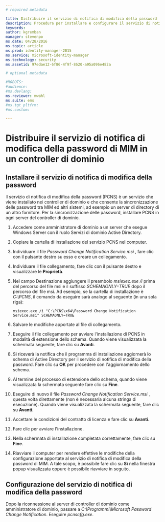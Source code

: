```yaml
---
# required metadata

title: Distribuire il servizio di notifica di modifica della password | Microsoft Identity Manager
description: Procedura per installare e configurare il servizio di notifica di modifica della password di MIM nel controller di dominio.
keywords:
author: kgremban
manager: stevenpo
ms.date: 04/28/2016
ms.topic: article
ms.prod: identity-manager-2015
ms.service: microsoft-identity-manager
ms.technology: security
ms.assetid: 97edae12-6f86-4f9f-8620-a95a096e482a

# optional metadata

#ROBOTS:
#audience:
#ms.devlang:
ms.reviewer: mwahl
ms.suite: ems
#ms.tgt_pltfrm:
#ms.custom:

---
```


# Distribuire il servizio di notifica di modifica della password di MIM in un controller di dominio

## Installare il servizio di notifica di modifica della password
Il servizio di notifica di modifica della password (PCNS) è un servizio che viene installato nei controller di dominio e che consente la sincronizzazione delle password tra MIM ed altri sistemi, ad esempio un server di directory di un altro fornitore. Per la sincronizzazione delle password, installare PCNS in ogni server del controller di dominio.

1.  Accedere come amministratore di dominio a un server che esegue Windows Server con il ruolo Servizi di dominio Active Directory.

2.  Copiare la cartella di installazione del servizio PCNS nel computer.

3.  Individuare il file *Password Change Notification Service.msi* , fare clic con il pulsante destro su esso e creare un collegamento.

4.  Individuare il file collegamento, fare clic con il pulsante destro e visualizzare le **Proprietà**.

5.  Nel campo Destinazione aggiungere il preambolo *msiexec.exe /i* prima del percorso del file msi e il suffisso *SCHEMAONLY=TRUE* dopo il percorso del file msi. Ad esempio, se la cartella di installazione è *C:\PCNS*, il comando da eseguire sarà analogo al seguente (in una sola riga):

    ```
    msiexec.exe /i "C:\PCNS\x64\Password Change Notification Service.msi" SCHEMAONLY=TRUE
    ```

6.  Salvare le modifiche apportate al file di collegamento.

7.  Eseguire il file collegamento per avviare l'installazione di PCNS in modalità di estensione dello schema. Quando viene visualizzata la schermata seguente, fare clic su **Avanti**.

8.  Si riceverà la notifica che il programma di installazione aggiornerà lo schema di Active Directory per il servizio di notifica di modifica della password. Fare clic su **OK** per procedere con l'aggiornamento dello schema.

9. Al termine del processo di estensione dello schema, quando viene visualizzata la schermata seguente fare clic su **Fine**.

10. Eseguire di nuovo il file *Password Change Notification Service.msi* , questa volta direttamente (non è necessaria alcuna stringa di esecuzione).  Quando viene visualizzata la schermata seguente, fare clic su **Avanti**.

11. Accettare le condizioni del contratto di licenza e fare clic su **Avanti**.

12. Fare clic per avviare l'installazione.

13. Nella schermata di installazione completata correttamente, fare clic su **Fine**.

14. Riavviare il computer per rendere effettive le modifiche della configurazione apportate al servizio di notifica di modifica della password di MIM. A tale scopo, è possibile fare clic su **Sì** nella finestra popup visualizzata oppure è possibile riavviare in seguito.

## Configurazione del servizio di notifica di modifica della password
Dopo la riconnessione al server di controller di dominio come amministratore di dominio, passare a *C:\Programmi\Microsoft Password Change Notification*. Eseguire *pcnscfg.exe*.


<!--HONumber=Apr16_HO3-->


